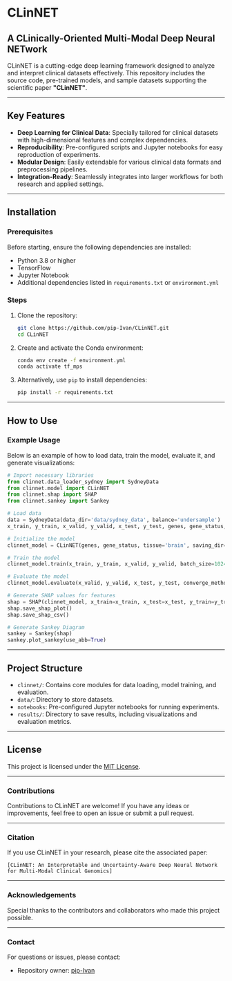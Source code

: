 # CLinNET

## **A CLinically-Oriented Multi-Modal Deep Neural NETwork**

CLinNET is a cutting-edge deep learning framework designed to analyze and interpret clinical datasets effectively. This repository includes the source code, pre-trained models, and sample datasets supporting the scientific paper **"CLinNET"**.

---

## **Key Features**
- **Deep Learning for Clinical Data**: Specially tailored for clinical datasets with high-dimensional features and complex dependencies.
- **Reproducibility**: Pre-configured scripts and Jupyter notebooks for easy reproduction of experiments.
- **Modular Design**: Easily extendable for various clinical data formats and preprocessing pipelines.
- **Integration-Ready**: Seamlessly integrates into larger workflows for both research and applied settings.

---

## **Installation**

### **Prerequisites**
Before starting, ensure the following dependencies are installed:
- Python 3.8 or higher
- TensorFlow
- Jupyter Notebook
- Additional dependencies listed in `requirements.txt` or `environment.yml`

### **Steps**
1. Clone the repository:
   ```bash
   git clone https://github.com/pip-Ivan/CLinNET.git
   cd CLinNET
   ```

2. Create and activate the Conda environment:
   ```bash
   conda env create -f environment.yml
   conda activate tf_mps
   ```

3. Alternatively, use `pip` to install dependencies:
   ```bash
   pip install -r requirements.txt
   ```

---

## **How to Use**

### **Example Usage**
Below is an example of how to load data, train the model, evaluate it, and generate visualizations:

```python
# Import necessary libraries
from clinnet.data_loader_sydney import SydneyData
from clinnet.model import CLinNET
from clinnet.shap import SHAP
from clinnet.sankey import Sankey

# Load data
data = SydneyData(data_dir='data/sydney_data', balance='undersample')
x_train, y_train, x_valid, y_valid, x_test, y_test, genes, gene_status, class_weight = data.get_kf(kf=3)  # Get specific fold data

# Initialize the model
clinnet_model = CLinNET(genes, gene_status, tissue='brain', saving_dir='SydneyDataset_Run1')

# Train the model
clinnet_model.train(x_train, y_train, x_valid, y_valid, batch_size=1024, epochs=5, verbose=2)

# Evaluate the model
clinnet_model.evaluate(x_valid, y_valid, x_test, y_test, converge_method='average')

# Generate SHAP values for features
shap = SHAP(clinnet_model, x_train=x_train, x_test=x_test, y_train=y_train, y_test=y_test)
shap.save_shap_plot()
shap.save_shap_csv()

# Generate Sankey Diagram
sankey = Sankey(shap)
sankey.plot_sankey(use_abb=True)
```

---

## **Project Structure**
- `clinnet/`: Contains core modules for data loading, model training, and evaluation.
- `data/`: Directory to store datasets.
- `notebooks`: Pre-configured Jupyter notebooks for running experiments.
- `results/`: Directory to save results, including visualizations and evaluation metrics.

---

## **License**
This project is licensed under the [MIT License](LICENSE).

---

### **Contributions**
Contributions to CLinNET are welcome! If you have any ideas or improvements, feel free to open an issue or submit a pull request.

---

### **Citation**
If you use CLinNET in your research, please cite the associated paper:

```
[CLinNET: An Interpretable and Uncertainty-Aware Deep Neural Network for Multi-Modal Clinical Genomics]
```

---

### **Acknowledgements**
Special thanks to the contributors and collaborators who made this project possible.

---

### **Contact**
For questions or issues, please contact:
- Repository owner: [pip-Ivan](https://github.com/pip-Ivan)




